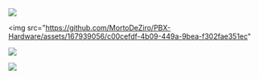 <!DOCTYPE html>
<html lang="en">
<head>
    <meta charset="UTF-8">
    <meta name="viewport" content="width=device-width, initial-scale=1.0">
<img 
src="https://github.com/MortoDeZiro/PBX-Hardware/assets/167939056/46f6e074-3267-4413-a289-fe662a5a0cfc">

<img
src="https://github.com/MortoDeZiro/PBX-Hardware/assets/167939056/c00cefdf-4b09-449a-9bea-f302fae351ec"

<img 
src="https://github.com/MortoDeZiro/PBX-Hardware/assets/167939056/0633e39b-3238-4650-9634-67cf4b7073f5">

<img 
src="https://github.com/MortoDeZiro/PBX-Hardware/assets/167939056/aa86c064-e070-4b89-a983-c51c1a039dcd">

</body>
</html>
